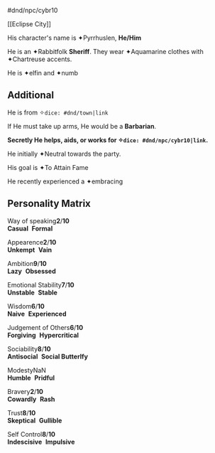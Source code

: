 #dnd/npc/cybr10

[[Eclipse City]]


His character's name is ✦Pyrrhuslen, **He/Him**

He is an ✦Rabbitfolk **Sheriff**. They wear ✦Aquamarine clothes with ✦Chartreuse accents.

He is ✦elfin and ✦numb

## Additional

He is from ✧`dice: #dnd/town|link`

If He must take up arms, He would be a **Barbarian**.

**Secretly He helps, aids, or works for ✧`dice: #dnd/npc/cybr10|link`.**

He initially ✦Neutral towards the party.

His goal is ✦To Attain Fame

He recently experienced a ✦embracing

## Personality Matrix

Way of speaking**2**/**10**  
**Casual**  **Formal**

Appearence**2**/**10**  
**Unkempt**  **Vain**

Ambition**9**/**10**  
**Lazy**  **Obsessed**

Emotional Stability**7**/**10**  
**Unstable**  **Stable**

Wisdom**6**/**10**  
**Naive**  **Experienced**

Judgement of Others**6**/**10**  
**Forgiving**  **Hypercritical**

Sociability**8**/**10**  
**Antisocial**  **Social Butterlfy**

ModestyNaN  
**Humble**  **Pridful**

Bravery**2**/**10**  
**Cowardly**  **Rash**

Trust**8**/**10**  
**Skeptical**  **Gullible**

Self Control**8**/**10**  
**Indescisive**  **Impulsive**
